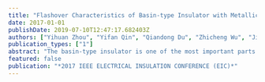 ```yaml
---
title: "Flashover Characteristics of Basin-type Insulator with Metallic Particles on its Surface under Standard Lightning Impulse"
date: 2017-01-01
publishDate: 2019-07-10T12:47:17.682403Z
authors: ["Yihuan Zhou", "Yifan Qin", "Qiandong Du", "Zhicheng Wu", "Jingtan Ma", "Xiaoang Li", "Tao Wen", "Qiaogen Zhang"]
publication_types: ["1"]
abstract: "The basin-type insulator is one of the most important parts in SF6 gas insulated switchgear (GIS). Flashover of basin-type insulators will cause serious harm to the electrical system. The fact that metallic particle attached to the surface cannot be detected in the delivery test under the standard lightning impulse (SLI) will pose potential threat to GIS. This paper studied flashover characteristics of the basin-type insulator with metallic particle contamination attached to its high voltage electrode in SF6 under SLI. An 1800 kV lightning impulse generator and a specialized pulse-voltage divider were used in the study. The results show that the flashover voltage drops rapidly when the metallic particle is attached to its surface. At high pressure, the basin-type insulator will be more sensible to the metallic particle. The metallic particle may cause danger to the system even its size is small. The reduction of flashover voltage will become slow with the increase of the metallic particle's length. The gas pressure has little effect on the flashover voltage rate when the metallic particle exceeds a certain length. The flashover voltage under negative polarity of SLI is higher than that under positive polarity. Polarity effect will be obvious when the gas pressure is low. The discharge development process of basin-type insulator has been studied on the aspect of space charge accumulation at last."
featured: false
publication: "*2017 IEEE ELECTRICAL INSULATION CONFERENCE (EIC)*"
---
```


